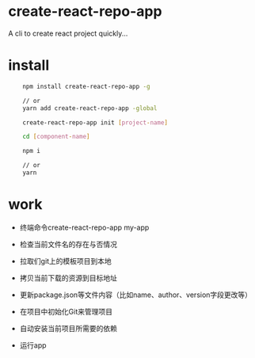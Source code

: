 # create-react-repo-app
A cli to create react project quickly... 

# install
```sh
    npm install create-react-repo-app -g

    // or
    yarn add create-react-repo-app -global
```
```sh
    create-react-repo-app init [project-name]
```
```sh
    cd [component-name]
```
```sh
    npm i 

    // or
    yarn 
```

# work

- 终端命令create-react-repo-app my-app

- 检查当前文件名的存在与否情况

- 拉取们git上的模板项目到本地

- 拷贝当前下载的资源到目标地址

- 更新package.json等文件内容（比如name、author、version字段更改等）

- 在项目中初始化Git来管理项目

- 自动安装当前项目所需要的依赖

- 运行app

